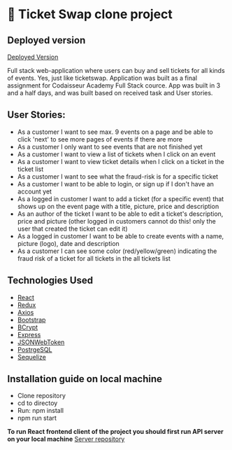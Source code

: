 # 🎫 Ticket Swap clone project

## Deployed version

[Deployed Version](https://powerful-springs-86754.herokuapp.com/)

Full stack web-application where users can buy and sell tickets for all kinds of events. Yes, just like ticketswap.
Application was built as a final assignment for Codaisseur Academy Full Stack cource. App was built in 3 and a half days, and was built based on received task and User stories.

## User Stories:

- As a customer I want to see max. 9 events on a page and be able to click 'next' to see more pages of events if there are more
- As a customer I only want to see events that are not finished yet
- As a customer I want to view a list of tickets when I click on an event
- As a customer I want to view ticket details when I click on a ticket in the ticket list
- As a customer I want to see what the fraud-risk is for a specific ticket
- As a customer I want to be able to login, or sign up if I don't have an account yet
- As a logged in customer I want to add a ticket (for a specific event) that shows up on the event page with a title, picture, price and description
- As an author of the ticket I want to be able to edit a ticket's description, price and picture (other logged in customers cannot do this! only the user that created the ticket can edit it)
- As a logged in customer I want to be able to create events with a name, picture (logo), date and description
- As a customer I can see some color (red/yellow/green) indicating the fraud risk of a ticket for all tickets in the all tickets list

## Technologies Used

- [React](https://reactjs.org/)
- [Redux](https://redux.js.org/)
- [Axios](https://github.com/axios/axios)
- [Bootstrap](https://getbootstrap.com/)
- [BCrypt](https://www.npmjs.com/package/bcrypt)
- [Express](http://expressjs.com/)
- [JSONWebToken](https://www.npmjs.com/package/jsonwebtoken)
- [PostrgeSQL](https://www.postgresql.org/)
- [Sequelize](https://sequelize.org/)

## Installation guide on local machine

- Clone repository
- cd to directoy
- Run: npm install
- npm run start

**To run React frontend client of the project you should first run API server on your local machine**
[Server repository](https://github.com/jkarelins/cd-final-assignment-server)
